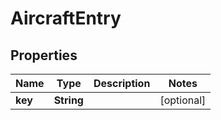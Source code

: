 # AircraftEntry

## Properties
Name | Type | Description | Notes
------------ | ------------- | ------------- | -------------
**key** | **String** |  |  [optional]
